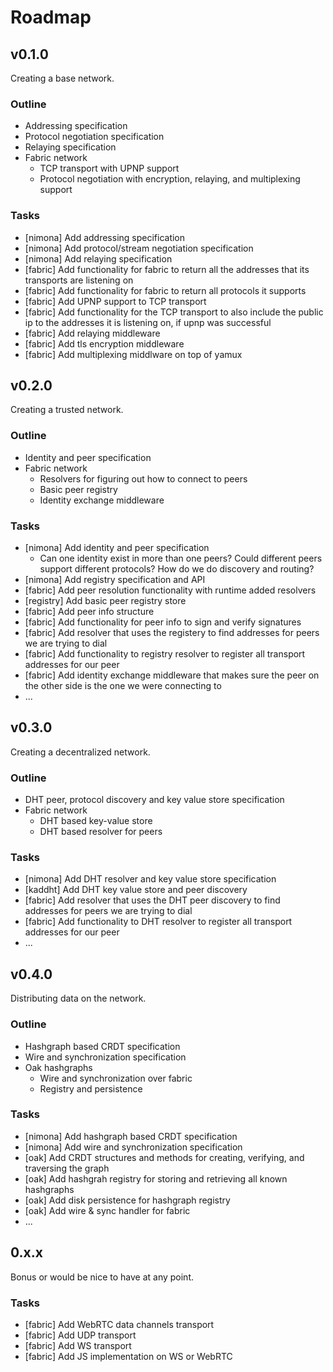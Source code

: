 # Roadmap

## v0.1.0

Creating a base network.

### Outline

* Addressing specification
* Protocol negotiation specification
* Relaying specification
* Fabric network
  * TCP transport with UPNP support
  * Protocol negotiation with encryption, relaying, and multiplexing support

### Tasks

* [nimona] Add addressing specification
* [nimona] Add protocol/stream negotiation specification
* [nimona] Add relaying specification
* [fabric] Add functionality for fabric to return all the addresses that its transports are listening on
* [fabric] Add functionality for fabric to return all protocols it supports
* [fabric] Add UPNP support to TCP transport
* [fabric] Add functionality for the TCP transport to also include the public ip to the addresses it is listening on, if upnp was successful
* [fabric] Add relaying middleware
* [fabric] Add tls encryption middleware
* [fabric] Add multiplexing middlware on top of yamux

## v0.2.0

Creating a trusted network.

### Outline

* Identity and peer specification
* Fabric network
  * Resolvers for figuring out how to connect to peers
  * Basic peer registry
  * Identity exchange middleware

### Tasks

* [nimona] Add identity and peer specification
  - Can one identity exist in more than one peers? Could different peers support different protocols? How do we do discovery and routing?
* [nimona] Add registry specification and API
* [fabric] Add peer resolution functionality with runtime added resolvers
* [registry] Add basic peer registry store
* [fabric] Add peer info structure
* [fabric] Add functionality for peer info to sign and verify signatures
* [fabric] Add resolver that uses the registery to find addresses for peers we are trying to dial
* [fabric] Add functionality to registry resolver to register all transport addresses for our peer
* [fabric] Add identity exchange middleware that makes sure the peer on the other side is the one we were connecting to
* ...

## v0.3.0

Creating a decentralized network.

### Outline

* DHT peer, protocol discovery and key value store specification
* Fabric network
  * DHT based key-value store
  * DHT based resolver for peers

### Tasks

* [nimona] Add DHT resolver and key value store specification
* [kaddht] Add DHT key value store and peer discovery
* [fabric] Add resolver that uses the DHT peer discovery to find addresses for peers we are trying to dial
* [fabric] Add functionality to DHT resolver to register all transport addresses for our peer
* ...

## v0.4.0

Distributing data on the network.

### Outline

* Hashgraph based CRDT specification
* Wire and synchronization specification
* Oak hashgraphs
  * Wire and synchronization over fabric
  * Registry and persistence

### Tasks

* [nimona] Add hashgraph based CRDT specification
* [nimona] Add wire and synchronization specification
* [oak] Add CRDT structures and methods for creating, verifying, and traversing the graph
* [oak] Add hashgrah registry for storing and retrieving all known hashgraphs
* [oak] Add disk persistence for hashgraph registry
* [oak] Add wire & sync handler for fabric
* ...

## 0.x.x

Bonus or would be nice to have at any point.

### Tasks

* [fabric] Add WebRTC data channels transport
* [fabric] Add UDP transport
* [fabric] Add WS transport
* [fabric] Add JS implementation on WS or WebRTC